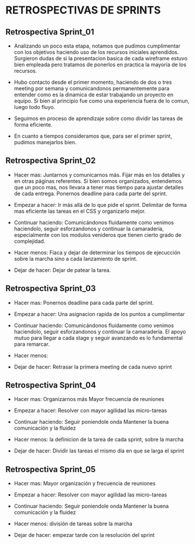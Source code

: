 # RETROSPECTIVAS DE SPRINTS

## Retrospectiva Sprint_01

* Analizando un poco esta etapa, notamos que pudimos cumplimentar con los objetivos haciendo uso de los recursos iniciales aprendidos. Surgieron dudas de si la presentacion basica de cada wireframe estuvo bien empleada pero tratamos de ponerlos en practica la mayoría de los recursos.
  
* Hubo contacto desde el primer momento, haciendo de dos o tres meeting por semana y comunicandonos permanentemente para entender como es la dinamica de estar trabajando un proyecto en equipo. Si bien al principio fue como una experiencia fuera de lo comun, luego todo fluyo. 
  
* Seguimos en proceso de aprendizaje sobre como dividir las tareas de forma eficiente. 
  
* En cuanto a tiempos consideramos que, para ser el primer sprint, pudimos manejarlos bien. 


## Retrospectiva Sprint_02

- Hacer mas: 
Juntarnos y comunicarnos más. Fijar más en los detalles y en otras páginas referentes.
Si bien somos organizados, entendemos que un poco mas, nos llevara a tener mas tiempo para ajustar detalles de cada entrega. 
Ponernos deadline para cada parte del sprint. 
   
- Empezar a hacer: 
Ir más allá de lo que pide el sprint. Delimitar de forma mas eficiente las tareas en el CSS y organizarlo mejor.

- Continuar haciendo: 
Comunicándonos fluidamente como venimos haciendolo, seguir esforzandonos y continuar la camaradería, especialmente con los modulos venideros que tienen cierto grado de complejidad.

- Hacer menos:
Fiaca y dejar de determinar los tiempos de ejecucción sobre la marcha sino a cada lanzamiento de sprint.

- Dejar de hacer: 
Dejar de patear la tarea. 

## Retrospectiva Sprint_03
- Hacer mas: 
Ponernos deadline para cada parte del sprint. 
   
- Empezar a hacer: 
Una asignacion rapida de los puntos a cumplimentar

- Continuar haciendo: 
Comunicándonos fluidamente como venimos haciendolo, seguir esforzandonos y continuar la camaradería. 
El apoyo mutuo para llegar a cada stage y seguir avanzando es lo fundamental para remarcar. 

- Hacer menos:


- Dejar de hacer: 
Retrasar la primera meeting de cada nuevo sprint

## Retrospectiva Sprint_04

- Hacer mas: 
Organizarnos más
Mayor frecuencia de reuniones

- Empezar a hacer: 
Resolver con mayor agilidad las micro-tareas

- Continuar haciendo: 
Seguir poniendole onda
Mantener la buena comunicación y la fluidez

- Hacer menos:
la definicion de la tarea de cada sprint, sobre la marcha

- Dejar de hacer: 
Dividir las tareas el mismo día en que se larga el sprint

## Retrospectiva Sprint_05


- Hacer mas: 
Mayor organización y frecuencia de reuniones

- Empezar a hacer: 
Resolver con mayor agilidad las micro-tareas

- Continuar haciendo: 
Seguir poniendole onda
Mantener la buena comunicación y la fluidez

- Hacer menos:
división de tareas sobre la marcha

- Dejar de hacer: 
empezar tarde con la resolución del sprint
